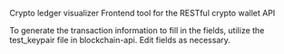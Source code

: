 Crypto ledger visualizer
Frontend tool for the RESTful crypto wallet API 

To generate the transaction information to fill in the fields, utilize the test_keypair file in blockchain-api. 
Edit fields as necessary.
